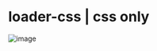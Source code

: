 # loader-css | css only

![image](https://user-images.githubusercontent.com/48830841/171169498-9524fdc6-ac21-49b3-aa33-986be7a51c95.png)

